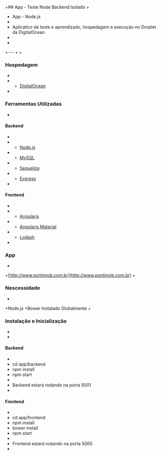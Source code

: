 +## App - Teste Node Backend Isolado
+
+ App - Node.js
+	
+ Aplicatico de teste e aprendizado, hospedagem e execução no Droplet da DigitalOcean
+ 
+
+---
+
+
### Hospedagem
+
+ * [DigitalOcean](https://www.digitalocean.com)
+
### Ferramentas Utilizadas
+
#### Backend
+
+ * [Node.js](http://nodejs.org)
+ * [MySQL](https://www.mysql.com/)
+ * [Sequelize](http://docs.sequelizejs.com/)
+ * [Express](http://expressjs.com)
+
#### Frontend
+
+ * [Angularjs](https://angularjs.org/)
+ * [Angularjs Material](https://material.angularjs.org/latest/)
+ * [Lodash](https://lodash.com/)
+
### App 
+
+[http://www.pontimob.com.br](http://www.pontimob.com.br)
+
### Nescessidade
+
+Node.js
+Bower Instalado Globalmente
+
### Instalação e Inicialização
+
+
#### Backend
+
+    cd app/backend
+    npm install
+    npm start
+
+    Backend estará rodando na porta 5001
+
#### Frontend
+
+    cd app/frontend
+    npm install
+    bower install
+    npm start
+
+    Frontend estará rodando na porta 5000
+